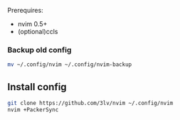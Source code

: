Prerequires:
* nvim 0.5+
* (optional)ccls

### Backup old config
```bash
mv ~/.config/nvim ~/.config/nvim-backup
```

## Install config
```bash
git clone https://github.com/3lv/nvim ~/.config/nvim
nvim +PackerSync
```
